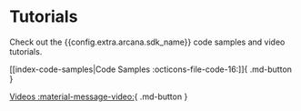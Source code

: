 # Tutorials

Check out the {{config.extra.arcana.sdk_name}} code samples and video tutorials.

[[index-code-samples|Code Samples :octicons-file-code-16:]]{ .md-button }

[Videos :material-message-video:](./videos/index.md){ .md-button }